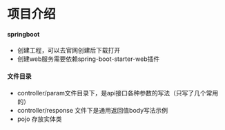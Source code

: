 # 项目介绍

#### springboot

- 创建工程，可以去官网创建后下载打开
- 创建web服务需要依赖spring-boot-starter-web插件

#### 文件目录
- controller/param文件目录下，是api接口各种参数的写法（只写了几个常用的）
- controller/response 文件下是通用返回值body写法示例
- pojo 存放实体类

